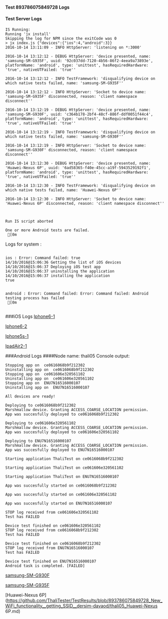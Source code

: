 #### Test 893786075849728 Logs

#### Test Server Logs
```
IS Running:
Running 'jx install'
Skipping the log for NPM since the exitCode was 0
> jx index.js {"devices":{"ios":4,"android":3}}
2016-10-14 13:11:09 - INFO HttpServer: 'listening on *:3000'

2016-10-14 13:12:12 - DEBUG HttpServer: 'device presented, name: 'samsung-SM-G935F', uuid: '92c037dd-7120-4b56-86f2-4eea9a73893e', platformName: 'android', type: 'unittest', hasRequiredHardware: 'true', nativeUTFailed: 'true''

2016-10-14 13:12:12 - INFO TestFramework: 'disqualifying device on which native tests failed, name: 'samsung-SM-G935F''

2016-10-14 13:12:12 - INFO HttpServer: 'Socket to device name: 'samsung-SM-G935F' disconnected, reason: 'client namespace disconnect''

2016-10-14 13:12:19 - DEBUG HttpServer: 'device presented, name: 'samsung-SM-G930F', uuid: 'c364b178-2bf4-48cf-886f-ddf0051f44c4', platformName: 'android', type: 'unittest', hasRequiredHardware: 'true', nativeUTFailed: 'true''

2016-10-14 13:12:19 - INFO TestFramework: 'disqualifying device on which native tests failed, name: 'samsung-SM-G930F''

2016-10-14 13:12:19 - INFO HttpServer: 'Socket to device name: 'samsung-SM-G930F' disconnected, reason: 'client namespace disconnect''

2016-10-14 13:12:30 - DEBUG HttpServer: 'device presented, name: 'Huawei-Nexus 6P', uuid: '6ad58365-f40e-45cc-a19f-5943529192f1', platformName: 'android', type: 'unittest', hasRequiredHardware: 'true', nativeUTFailed: 'true''

2016-10-14 13:12:30 - INFO TestFramework: 'disqualifying device on which native tests failed, name: 'Huawei-Nexus 6P''

2016-10-14 13:12:30 - INFO HttpServer: 'Socket to device name: 'Huawei-Nexus 6P' disconnected, reason: 'client namespace disconnect''


 
Run IS script aborted
 
One or more Android tests are failed.
 [0m

```


Logs for system : 
```

ios : Error: Command failed: true
14/10/2016@15:06:36 Getting the list of iOS devices 
14/10/2016@15:06:37 Deploying iOS test app 
14/10/2016@15:06:37 uninstalling the application 
14/10/2016@15:06:37 installing the application 
true


android : Error: Command failed: Error: Command failed: Android testing process has failed
 [0m


```
###iOS Logs
[Iphone6-1](https://github.com/ThaliTester/TestResults/blob/893786075849728_New_WiFi_functionality__getting_SSID__dersim-davaod/iOS_Iphone6-1.md)

[Iphone6-2](https://github.com/ThaliTester/TestResults/blob/893786075849728_New_WiFi_functionality__getting_SSID__dersim-davaod/iOS_Iphone6-2.md)

[Iphone5s-1](https://github.com/ThaliTester/TestResults/blob/893786075849728_New_WiFi_functionality__getting_SSID__dersim-davaod/iOS_Iphone5s-1.md)

[IpadAir2-1](https://github.com/ThaliTester/TestResults/blob/893786075849728_New_WiFi_functionality__getting_SSID__dersim-davaod/iOS_IpadAir2-1.md)


###Android Logs
####Node name: thali05
Console output:
```
Stopping app on  ce0616068b9f212302
Uninstalling app on  ce0616068b9f212302
Stopping app on  ce061606e320561102
Uninstalling app on  ce061606e320561102
Stopping app on  ENU7N16516000107
Uninstalling app on  ENU7N16516000107

All devices are ready!

Deploying to ce0616068b9f212302
Marshmallow device. Granting ACCESS_COARSE_LOCATION permission.
App was succesfully deployed to ce0616068b9f212302

Deploying to ce061606e320561102
Marshmallow device. Granting ACCESS_COARSE_LOCATION permission.
App was succesfully deployed to ce061606e320561102

Deploying to ENU7N16516000107
Marshmallow device. Granting ACCESS_COARSE_LOCATION permission.
App was succesfully deployed to ENU7N16516000107

Starting application ThaliTest on ce0616068b9f212302

Starting application ThaliTest on ce061606e320561102

Starting application ThaliTest on ENU7N16516000107

App was succesfully started on ce0616068b9f212302

App was succesfully started on ce061606e320561102

App was succesfully started on ENU7N16516000107

STOP log received from ce061606e320561102
Test has FAILED

Device test finished on ce061606e320561102 
STOP log received from ce0616068b9f212302
Test has FAILED

Device test finished on ce0616068b9f212302 
STOP log received from ENU7N16516000107
Test has FAILED

Device test finished on ENU7N16516000107 
Android task is completed. [FAILED]
```
[samsung-SM-G930F](https://github.com/ThaliTester/TestResults/blob/893786075849728_New_WiFi_functionality__getting_SSID__dersim-davaod/thali05_samsung-SM-G930F.md)

[samsung-SM-G935F](https://github.com/ThaliTester/TestResults/blob/893786075849728_New_WiFi_functionality__getting_SSID__dersim-davaod/thali05_samsung-SM-G935F.md)

[Huawei-Nexus 6P](https://github.com/ThaliTester/TestResults/blob/893786075849728_New_WiFi_functionality__getting_SSID__dersim-davaod/thali05_Huawei-Nexus 6P.md)




